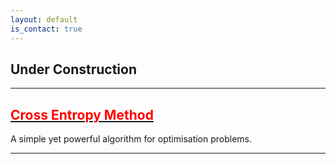 ```yaml
---
layout: default
is_contact: true
---
```

## Under Construction
---
## <a href="https://qureshinomaan.github.io/cem"> <span style="color:red"> Cross Entropy Method</span> </a>

A simple yet powerful algorithm for optimisation problems. 

---

